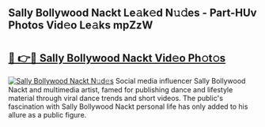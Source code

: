 ## Sally Bollywood Nackt Le𝚊k𝚎d N𝚞𝚍es - Part-HUv Photos Vid𝚎o Le𝚊ks mpZzW

# <h2><a href="http://fb8ljp.evod.top/?m=Sally+Bollywood+Nackt">🔗 👉🔴 Sally Bollywood Nackt Vid𝚎o Ph𝚘t𝚘s</a></h2>

[![Sally Bollywood Nackt N𝚞d𝚎s](https://i.imgur.com/8V9OHl7.gif)](http://fb8ljp.evod.top/?m=Sally+Bollywood+Nackt)
Social media influencer Sally Bollywood Nackt and multimedia artist, famed for publishing dance and lifestyle material through viral dance trends and short videos. The public's fascination with Sally Bollywood Nackt personal life has only added to his allure as a public figure. 
